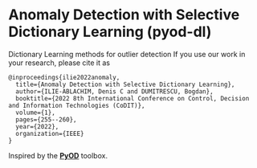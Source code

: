 # Anomaly Detection with Selective Dictionary Learning (pyod-dl)

Dictionary Learning methods for outlier detection
If you use our work in your research, please cite it as
```
@inproceedings{ilie2022anomaly,
  title={Anomaly Detection with Selective Dictionary Learning},
  author={ILIE-ABLACHIM, Denis C and DUMITRESCU, Bogdan},
  booktitle={2022 8th International Conference on Control, Decision and Information Technologies (CoDIT)},
  volume={1},
  pages={255--260},
  year={2022},
  organization={IEEE}
}
```

Inspired by the [**PyOD**](https://github.com/yzhao062/pyod) toolbox.
